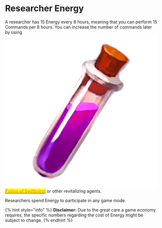 # Researcher Energy

A researcher has 15 Energy every 8 hours, meaning that you can perform 15 Commands per 8 hours. You can increase the number of commands later by using[<img src="../../../../.gitbook/assets/Potion Of Swiftmind.png" alt="" data-size="line"><mark style="color:orange;">**Potion of Swiftmind**</mark>](../../currency.md#potion-of-swiftmind) or other revitalizing agents.

Researchers spend Energy to participate in any game mode.

{% hint style="info" %}
**​Disclaimer:** Due to the great care a game economy requires, the specific numbers regarding the cost of Energy might be subject to change.
{% endhint %}
